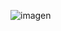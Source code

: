 ![imagen](https://github.com/miguelamador23/Final/assets/143641330/80becd05-5013-42e0-80d4-e4d6045c2ab5)
